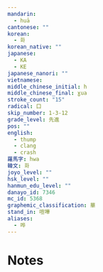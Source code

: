 ```yaml
---
mandarin:
  - huā
cantonese: ""
korean:
  - 화
korean_native: ""
japanese:
  - KA
  - KE
japanese_nanori: ""
vietnamese:
middle_chinese_initial: h
middle_chinese_final: ɣua
stroke_count: "15"
radical: 口
skip_number: 1-3-12
grade_level: 先進
pos: ""
english:
  - thump
  - clang
  - crash
羅馬字: hwa
韓文: 화
joyo_level: ""
hsk_level: ""
hanmun_edu_level: ""
danayo_id: 7346
mc_id: 5368
graphemic_classification: 華
stand_in: 喧嘩
aliases:
  - 哗
---
```


# Notes
